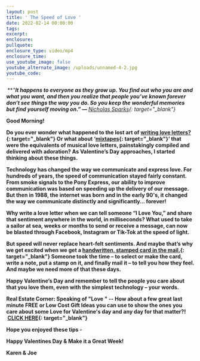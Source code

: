 ```yaml
---
layout: post
title: ' The Speed of Love '
date: 2022-02-14 00:00:00
tags:
excerpt:
enclosure:
pullquote:
enclosure_type: video/mp4
enclosure_time:
use_youtube_image: false
youtube_alternate_image: /uploads/unnamed-4-2.jpg
youtube_code:
---
```

***&nbsp;******"******It happens to everyone as they grow up. You find out who you are and what you want, and then you realize that people you’ve known forever don’t see things the way you do. So you keep the wonderful memories but find yourself moving on.”***&nbsp;—&nbsp;**[Nicholas Sparks](https://t.e2ma.net/click/raxzpd/zwff20l/f11z5e){: target="_blank"}**

**Good Morning\! &nbsp;**

**Do you ever wonder what happened to the lost art of&nbsp;[writing love letters?](https://t.e2ma.net/click/raxzpd/zwff20l/re4z5e){: target="_blank"}&nbsp;Or what about ‘[mixtapes](https://t.e2ma.net/click/raxzpd/zwff20l/764z5e){: target="_blank"}’ that were the equivalents of musical love letters, painstakingly compiled and delivered with adoration? As Valentine’s Day approaches, I started thinking about these things.**

**Technology has changed the way we communicate and express love. For hundreds of years, the speed of communication stayed fairly constant. From smoke signals to the Pony Express, our ability to improve communication was based on speeding up the delivery of our message. But then in 1988, the internet was born and in the early 90's, it changed the way we communicate distinctly and significantly… forever\!**

**Why write a love letter when we can tell someone “I Love You,” and share that sentiment anywhere in the world, in milliseconds? What used to take a sailor at sea, weeks or months to send or receive a message, can now be blasted through Facebook, Instagram or Tik-Tok at the speed of light.**

**But speed will never replace heart-felt sentiments. And maybe that’s why we get excited when we get a&nbsp;[handwritten, stamped card in the mail.](https://t.e2ma.net/click/raxzpd/zwff20l/nz5z5e){: target="_blank"}&nbsp;Someone took the time – to select or make the card, write a note, put a stamp on it, and finally mail it – to tell you how they feel. And maybe we need more of that these days.**

**Happy Valentine’s Day and remember to tell the people you care about that you love them, even with the simplest technology – your words.**

**Real Estate Corner: Speaking of "Love " -- How about a few great last minute FREE or Low Cost Gift Ideas you can use to show the ones you care about some Love for Valentine's day and any day for that matter?\! &nbsp;[CLICK HERE](https://t.e2ma.net/click/raxzpd/zwff20l/3r6z5e){: target="_blank"}**

**Hope you enjoyed these tips -**

**Happy Valentines Day & Make it a Great Week\!**

**Karen & Joe**
